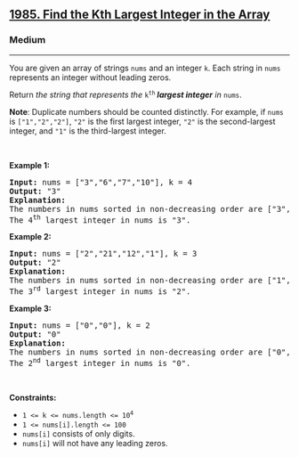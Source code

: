 <h2><a href="https://leetcode.com/problems/find-the-kth-largest-integer-in-the-array/">1985. Find the Kth Largest Integer in the Array</a></h2><h3>Medium</h3><hr><div element-id="484"><p element-id="483">You are given an array of strings <code element-id="482">nums</code> and an integer <code element-id="481">k</code>. Each string in <code element-id="480">nums</code> represents an integer without leading zeros.</p>

<p element-id="479">Return <em element-id="478">the string that represents the </em><code element-id="477">k<sup element-id="476">th</sup></code><em element-id="475"><strong element-id="474"> largest integer</strong> in </em><code element-id="473">nums</code>.</p>

<p element-id="472"><strong element-id="471">Note</strong>: Duplicate numbers should be counted distinctly. For example, if <code element-id="470">nums</code> is <code element-id="469">["1","2","2"]</code>, <code element-id="468">"2"</code> is the first largest integer, <code element-id="467">"2"</code> is the second-largest integer, and <code element-id="466">"1"</code> is the third-largest integer.</p>

<p element-id="465">&nbsp;</p>
<p element-id="464"><strong class="example" element-id="463">Example 1:</strong></p>

<pre element-id="462"><strong element-id="461">Input:</strong> nums = ["3","6","7","10"], k = 4
<strong element-id="460">Output:</strong> "3"
<strong element-id="459">Explanation:</strong>
The numbers in nums sorted in non-decreasing order are ["3","6","7","10"].
The 4<sup element-id="458">th</sup> largest integer in nums is "3".
</pre>

<p element-id="457"><strong class="example" element-id="456">Example 2:</strong></p>

<pre element-id="455"><strong element-id="454">Input:</strong> nums = ["2","21","12","1"], k = 3
<strong element-id="453">Output:</strong> "2"
<strong element-id="452">Explanation:</strong>
The numbers in nums sorted in non-decreasing order are ["1","2","12","21"].
The 3<sup element-id="451">rd</sup> largest integer in nums is "2".
</pre>

<p element-id="450"><strong class="example" element-id="449">Example 3:</strong></p>

<pre element-id="448"><strong element-id="447">Input:</strong> nums = ["0","0"], k = 2
<strong element-id="446">Output:</strong> "0"
<strong element-id="445">Explanation:</strong>
The numbers in nums sorted in non-decreasing order are ["0","0"].
The 2<sup element-id="444">nd</sup> largest integer in nums is "0".
</pre>

<p element-id="443">&nbsp;</p>
<p element-id="442"><strong element-id="441">Constraints:</strong></p>

<ul element-id="440">
	<li element-id="439"><code element-id="438">1 &lt;= k &lt;= nums.length &lt;= 10<sup element-id="437">4</sup></code></li>
	<li element-id="436"><code element-id="435">1 &lt;= nums[i].length &lt;= 100</code></li>
	<li element-id="434"><code element-id="433">nums[i]</code> consists of only digits.</li>
	<li element-id="432"><code element-id="431">nums[i]</code> will not have any leading zeros.</li>
</ul>
</div>